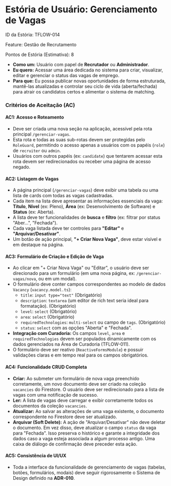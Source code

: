 # **Estória de Usuário: Gerenciamento de Vagas**

ID da Estória: TFLOW-014

Feature: Gestão de Recrutamento

Pontos de Estória (Estimativa): 8

- **Como um:** Usuário com papel de **Recrutador** ou **Administrador**.
- **Eu quero:** Acessar uma área dedicada no sistema para criar, visualizar, editar e gerenciar o status das vagas de emprego.
- **Para que:** Eu possa publicar novas oportunidades de forma estruturada, mantê-las atualizadas e controlar seu ciclo de vida (aberta/fechada) para atrair os candidatos certos e alimentar o sistema de matching.

### **Critérios de Aceitação (AC)**

#### **AC1: Acesso e Roteamento**

- Deve ser criada uma nova seção na aplicação, acessível pela rota principal `/gerenciar-vagas`.
- Esta rota e todas as suas sub-rotas devem ser protegidas pelo `RoleGuard`, permitindo o acesso apenas a usuários com os papéis (`role`) de `recruiter` ou `admin`.
- Usuários com outros papéis (ex: `candidate`) que tentarem acessar esta rota devem ser redirecionados ou receber uma página de acesso negado.

#### **AC2: Listagem de Vagas**

- A página principal (`/gerenciar-vagas`) deve exibir uma tabela ou uma lista de cards com todas as vagas cadastradas.
- Cada item na lista deve apresentar as informações essenciais da vaga: **Título**, **Nível** (ex: Pleno), **Área** (ex: Desenvolvimento de Software) e **Status** (ex: Aberta).
- A lista deve ter funcionalidades de **busca** e **filtro** (ex: filtrar por status "Aber...", "Fechada").
- Cada vaga listada deve ter controles para **"Editar"** e **"Arquivar/Desativar"**.
- Um botão de ação principal, **"+ Criar Nova Vaga"**, deve estar visível e em destaque na página.

#### **AC3: Formulário de Criação e Edição de Vaga**

- Ao clicar em "+ Criar Nova Vaga" ou "Editar", o usuário deve ser direcionado para um formulário (em uma nova página, ex: `/gerenciar-vagas/nova`, ou em um modal).
- O formulário deve conter campos correspondentes ao modelo de dados `Vacancy` (`vacancy.model.ts`):
    - `title`: `input type="text"` (Obrigatório)
    - `description`: `textarea` (um editor de rich text seria ideal para formatação). (Obrigatório)
    - `level`: `select` (Obrigatório)
    - `area`: `select` (Obrigatório)
    - `requiredTechnologies`: `multi-select` ou campo de `tags`. (Obrigatório)
    - `status`: `select` com as opções "Aberta" e "Fechada".
- **Integração com Curadoria:** Os campos `level`, `area` e `requiredTechnologies` devem ser populados dinamicamente com os dados gerenciados na Área de Curadoria (TFLOW-011).
- O formulário deve ser reativo (`ReactiveFormsModule`) e possuir validações claras e em tempo real para os campos obrigatórios.

#### **AC4: Funcionalidade CRUD Completa**

- **Criar:** Ao submeter um formulário de nova vaga preenchido corretamente, um novo documento deve ser criado na coleção `vacancies` do Firestore. O usuário deve ser redirecionado para a lista de vagas com uma notificação de sucesso.
- **Ler:** A lista de vagas deve carregar e exibir corretamente todos os documentos da coleção `vacancies`.
- **Atualizar:** Ao salvar as alterações de uma vaga existente, o documento correspondente no Firestore deve ser atualizado.
- **Arquivar (Soft Delete):** A ação de "Arquivar/Desativar" não deve deletar o documento. Em vez disso, deve atualizar o campo `status` da vaga para "Fechada". Isso preserva o histórico e garante a integridade dos dados caso a vaga esteja associada a algum processo antigo. Uma caixa de diálogo de confirmação deve preceder esta ação.

#### **AC5: Consistência de UI/UX**

- Toda a interface da funcionalidade de gerenciamento de vagas (tabelas, botões, formulários, modais) deve seguir rigorosamente o Sistema de Design definido na **ADR-010**.